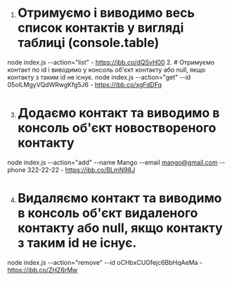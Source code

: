 1. # Отримуємо і виводимо весь список контактів у вигляді таблиці (console.table)
node index.js --action="list" -   https://ibb.co/dQSvH00
2. # Отримуємо контакт по id і виводимо у консоль об'єкт контакту або null, якщо контакту з таким id не існує.
node index.js --action="get" --id 05olLMgyVQdWRwgKfg5J6 - https://ibb.co/xgFdDFq

3. # Додаємо контакт та виводимо в консоль об'єкт новоствореного контакту
node index.js --action="add" --name Mango --email mango@gmail.com --phone 322-22-22  -  https://ibb.co/BLmN98J

4. # Видаляємо контакт та виводимо в консоль об'єкт видаленого контакту або null, якщо контакту з таким id не існує.
node index.js --action="remove" --id oCHbxCUGfejc6BbHqAeMa  -  https://ibb.co/ZHZ6rMw

